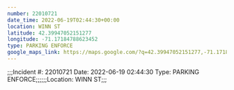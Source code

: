 ```yaml
---
number: 22010721
date_time: 2022-06-19T02:44:30+00:00
location: WINN ST
latitude: 42.39947052151277
longitude: -71.17184788623452
type: PARKING ENFORCE
google_maps_link: https://maps.google.com/?q=42.39947052151277,-71.17184788623452
---
```


;;;Incident #: 22010721  Date: 2022-06-19 02:44:30  Type: PARKING ENFORCE;;;;;;Location: WINN ST;;;
